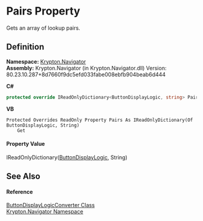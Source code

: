 # Pairs Property


Gets an array of lookup pairs.



## Definition
**Namespace:** <a href="a21ac074-d119-3dc6-bd1c-d3a12c0128bc.md">Krypton.Navigator</a>  
**Assembly:** Krypton.Navigator (in Krypton.Navigator.dll) Version: 80.23.10.287+8d7660f9dc5efd033fabe008ebfb904beab6d444

**C#**
``` C#
protected override IReadOnlyDictionary<ButtonDisplayLogic, string> Pairs { get; }
```
**VB**
``` VB
Protected Overrides ReadOnly Property Pairs As IReadOnlyDictionary(Of ButtonDisplayLogic, String)
	Get
```



#### Property Value
IReadOnlyDictionary(<a href="6144bbf4-82cb-50ad-36c9-0b2bbcbe260d.md">ButtonDisplayLogic</a>, String)

## See Also


#### Reference
<a href="de442638-9fe7-c391-b4b4-01e3744a8084.md">ButtonDisplayLogicConverter Class</a>  
<a href="a21ac074-d119-3dc6-bd1c-d3a12c0128bc.md">Krypton.Navigator Namespace</a>  
